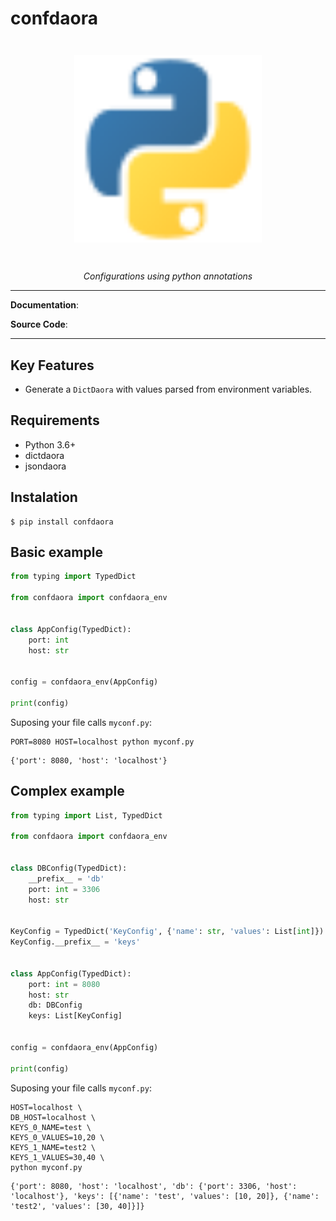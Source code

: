 # confdaora

<p align="center" style="margin: 3em">
  <a href="">
    <img src="python.svg" alt="confdaora" width="300"/>
  </a>
</p>

<p align="center">
    <em>Configurations using python annotations</em>
</p>

---

**Documentation**: <a href="#" target="_blank"></a>

**Source Code**: <a href="#" target="_blank"></a>

---


## Key Features

- Generate a `DictDaora` with values parsed from environment variables.


## Requirements

 - Python 3.6+
 - dictdaora
 - jsondaora


## Instalation
```
$ pip install confdaora
```


## Basic example

```python
from typing import TypedDict

from confdaora import confdaora_env


class AppConfig(TypedDict):
    port: int
    host: str


config = confdaora_env(AppConfig)

print(config)

```

Suposing your file calls `myconf.py`:
```
PORT=8080 HOST=localhost python myconf.py

```

```
{'port': 8080, 'host': 'localhost'}

```


## Complex example

```python
from typing import List, TypedDict

from confdaora import confdaora_env


class DBConfig(TypedDict):
    __prefix__ = 'db'
    port: int = 3306
    host: str


KeyConfig = TypedDict('KeyConfig', {'name': str, 'values': List[int]})
KeyConfig.__prefix__ = 'keys'


class AppConfig(TypedDict):
    port: int = 8080
    host: str
    db: DBConfig
    keys: List[KeyConfig]


config = confdaora_env(AppConfig)

print(config)

```

Suposing your file calls `myconf.py`:
```
HOST=localhost \
DB_HOST=localhost \
KEYS_0_NAME=test \
KEYS_0_VALUES=10,20 \
KEYS_1_NAME=test2 \
KEYS_1_VALUES=30,40 \
python myconf.py

```

```
{'port': 8080, 'host': 'localhost', 'db': {'port': 3306, 'host': 'localhost'}, 'keys': [{'name': 'test', 'values': [10, 20]}, {'name': 'test2', 'values': [30, 40]}]}

```
